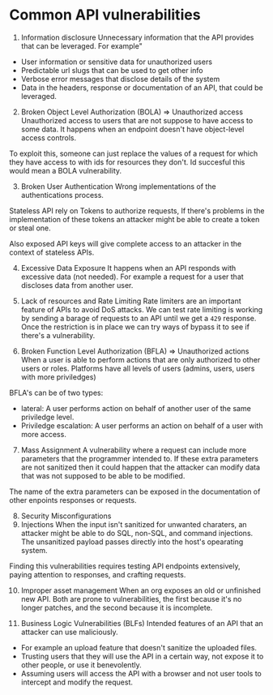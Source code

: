 # Common API vulnerabilities

1. Information disclosure
Unnecessary information that the API provides that can be leveraged. For example"
- User information or sensitive data for unauthorized users
- Predictable url slugs that can be used to get other info
- Verbose error messages that disclose details of the system
- Data in the headers, response or documentation of an API, that could be leveraged.

2. Broken Object Level Authorization (BOLA) => Unauthorized access
Unauthorized access to users that are not suppose to have access to some data. It happens when an endpoint doesn't have object-level access controls.

To exploit this, someone can just replace the values of a request for which they have access to with ids for resources they don't. Id succesful this would mean a BOLA vulnerability.

3. Broken User Authentication
Wrong implementations of the authentications process.

Stateless API rely on Tokens to authorize requests, If there's problems in the implementation of these tokens an attacker might be able to create a token or steal one.

Also exposed API keys will give complete access to an attacker in the context of stateless APIs.

4. Excessive Data Exposure
It happens when an API responds with excessive data (not needed). For example a request for a user that discloses data from another user.

5. Lack of resources and Rate Limiting
Rate limiters are an important feature of APIs to avoid DoS attacks. We can test rate limiting is working by sending a barage of requests to an API until we get a `429` response. Once the restriction is in place we can try ways of bypass it to see if there's a vulnerability.

6. Broken Function Level Authorization (BFLA) => Unauthorized actions
When a user is able to perform actions that are only authorized to other users or roles. Platforms have all levels of users (admins, users, users with more priviledges)

BFLA's can be of two types:
- lateral: A user performs action on behalf of another user of the same priviledge level.
- Priviledge escalation: A user performs an action on behalf of a user with more access.

7. Mass Assignment
A vulnerability where a request can include more parameters that the programmer intended to. If these extra parameters are not sanitized then it could happen that the attacker can modify data that was not supposed to be able to be modified.

The name of the extra parameters can be exposed in the documentation of other enpoints responses or requests.

8. Security Misconfigurations
9. Injections
When the input isn't sanitized for unwanted charaters, an attacker might be able to do SQL, non-SQL, and command injections. The unsanitized payload passes directly into the host's opearating system.

Finding this vulnerabilities requires testing API endpoints extensively, paying attention to responses, and crafting requests.

10. Improper asset management
When an org exposes an old or unfinished new API. Both are prone to vulnerabilities, the first because it's no longer patches, and the second because it is incomplete.

11. Business Logic Vulnerabilities (BLFs)
Intended features of an API that an attacker can use maliciously.
- For example an upload feature that doesn't sanitize the uploaded files.
- Trusting users that they will use the API in a certain way, not expose it to other people, or use it benevolently.
- Assuming users will access the API with a browser and not user tools to intercept and modify the request.
